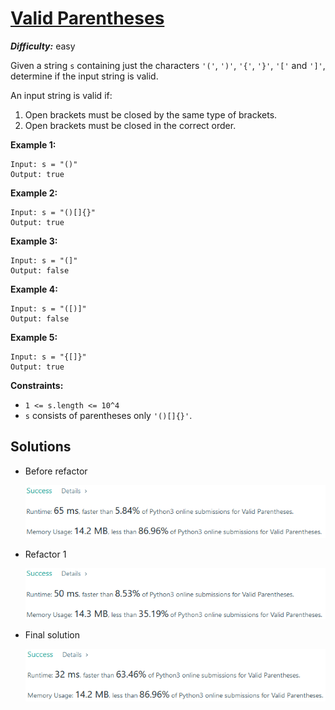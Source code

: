 # [Valid Parentheses](https://leetcode.com/problems/valid-parentheses/)

**_Difficulty:_** easy

Given a string `s` containing just the characters `'('`, `')'`, `'{'`, `'}'`, `'['` and `']'`, determine if the input string is valid.

An input string is valid if:

1. Open brackets must be closed by the same type of brackets.
2. Open brackets must be closed in the correct order.

**Example 1:**

```
Input: s = "()"
Output: true
```

**Example 2:**

```
Input: s = "()[]{}"
Output: true
```

**Example 3:**

```
Input: s = "(]"
Output: false
```

**Example 4:**

```
Input: s = "([)]"
Output: false
```

**Example 5:**

```
Input: s = "{[]}"
Output: true
```

**Constraints:**

- `1 <= s.length <= 10^4`
- `s` consists of parentheses only `'()[]{}'`.

## Solutions

- Before refactor

  ![](python/beforerefactor.png)

- Refactor 1

  ![](python/refactor1.png)

- Final solution

  ![](python/final.png)
